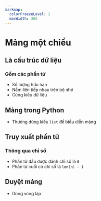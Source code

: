 ```yaml
---
markmap:
  colorFreezeLevel: 2
  maxWidth: 300
---
```


# Mảng một chiều

## Là cấu trúc dữ liệu

### Gồm các phần tử

- Số lượng hữu hạn
- Nằm liên tiếp nhau trên bộ nhớ
- Cùng kiểu dữ liệu

## Mảng trong Python

- Thường dùng kiểu `list` để biểu diễn mảng

## Truy xuất phần tử

### Thông qua chỉ số

- Phần tử đầu được đánh chỉ số là `0`
- Phần tử cuối có chỉ số là `len(n) - 1`

## Duyệt mảng

- Dùng vòng lặp
